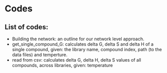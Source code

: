 # Codes 

## List of codes:
- Building the network: an outline for our network level approach.
- get_single_compound_G: calculates delta G, delta S and delta H of a single compound, given: the library name, compound index, path (to the data files) and temperture.
- read from csv: calculates delta G, delta H, delta S values of all compounds, across libraries, given: temperature
